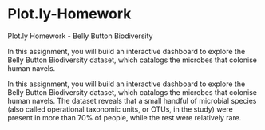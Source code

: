 # Plot.ly-Homework
Plot.ly Homework - Belly Button Biodiversity

In this assignment, you will build an interactive dashboard to explore the Belly Button Biodiversity dataset, which catalogs the microbes that colonise human navels. 


In this assignment, you will build an interactive dashboard to explore the Belly Button Biodiversity dataset, which catalogs the microbes that colonise human navels.
The dataset reveals that a small handful of microbial species (also called operational taxonomic units, or OTUs, in the study) were present in more than 70% of people, while the rest were relatively rare.
